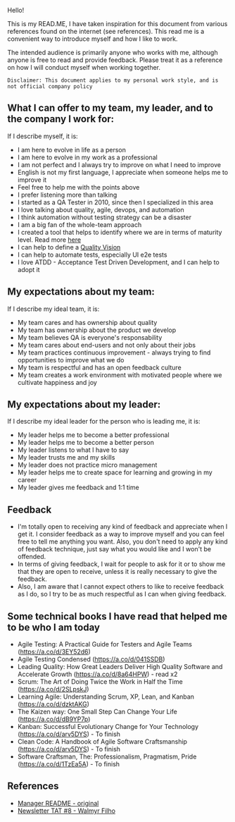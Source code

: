 Hello!

This is my READ.ME, I have taken inspiration for this document from various references found on the internet (see references). This read me is a convenient way to introduce myself and how I like to work.

The intended audience is primarily anyone who works with me, although anyone is free to read and provide feedback. Please treat it as a reference on how I will conduct myself when working together.

`Disclaimer: This document applies to my personal work style, and is not official company policy`

## What I can offer to my team, my leader, and to the company I work for:

If I describe myself, it is:

- I am here to evolve in life as a person
- I am here to evolve in my work as a professional
- I am not perfect and I always try to improve on what I need to improve
- English is not my first language, I appreciate when someone helps me to improve it
- Feel free to help me with the points above
- I prefer listening more than talking
- I started as a QA Tester in 2010, since then I specialized in this area
- I love talking about quality, agile, devops, and automation
- I think automation without testing strategy can be a disaster
- I am a big fan of the whole-team approach
- I created a tool that helps to identify where we are in terms of maturity level. Read more [here](./MaturityModel.pdf)
- I can help to define a [Quality Vision](http://web.archive.org/web/20220502072012/https://www.square-enix-montreal.com/en/how-we-defined-the-quality-vision-of-our-central-services/)
- I can help to automate tests, especially UI e2e tests
- I love ATDD - Acceptance Test Driven Development, and I can help to adopt it


## My expectations about my team:

If I describe my ideal team, it is:

- My team cares and has ownership about quality
- My team has ownership about the product we develop
- My team believes QA is everyone's responsability
- My team cares about end-users and not only about their jobs
- My team practices continuous improvement - always trying to find opportunities to improve what we do
- My team is respectful and has an open feedback culture
- My team creates a work environment with motivated people where we cultivate happiness and joy

## My expectations about my leader:

If I describe my ideal leader for the person who is leading me, it is:

- My leader helps me to become a better professional
- My leader helps me to become a better person
- My leader listens to what I have to say
- My leader trusts me and my skills
- My leader does not practice micro management
- My leader helps me to create space for learning and growing in my career
- My leader gives me feedback and 1:1 time

## Feedback

- I'm totally open to receiving any kind of feedback and appreciate when I get it. I consider feedback as a way to improve myself and you can feel free to tell me anything you want. Also, you don't need to apply any kind of feedback technique, just say what you would like and I won't be offended.
- In terms of giving feedback, I wait for people to ask for it or to show me that they are open to receive, unless it is really necessary to give the feedback.
- Also, I am aware that I cannot expect others to like to receive feedback as I do, so I try to be as much respectful as I can when giving feedback.

## Some technical books I have read that helped me to be who I am today

- Agile Testing: A Practical Guide for Testers and Agile Teams (https://a.co/d/3EY52d6)
- Agile Testing Condensed (https://a.co/d/041SSDB)
- Leading Quality: How Great Leaders Deliver High Quality Software and Accelerate Growth (https://a.co/d/8a64HPW) - read x2
- Scrum: The Art of Doing Twice the Work in Half the Time (https://a.co/d/2SLpskJ)
- Learning Agile: Understanding Scrum, XP, Lean, and Kanban (https://a.co/d/dzktAKG)
- The Kaizen way: One Small Step Can Change Your Life (https://a.co/d/dB9YP7p)
- Kanban: Successful Evolutionary Change for Your Technology (https://a.co/d/arv5DYS) - To finish
- Clean Code: A Handbook of Agile Software Craftsmanship (https://a.co/d/arv5DYS) - To finish
- Software Craftsman, The: Professionalism, Pragmatism, Pride (https://a.co/d/1TzEa5A) - To finish

## References

- [Manager README - original](https://matthewnewkirk.com/2017/09/20/share-your-manager-readme/)
- [Newsletter TAT #8 - Walmyr Filho](https://us12.campaign-archive.com/?u=d5183a363a076b0cbb3666893&id=00d01907e3)
